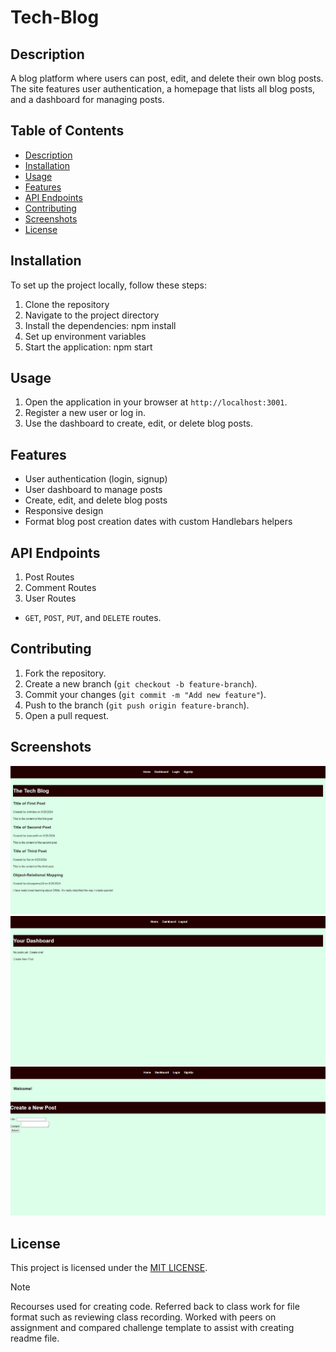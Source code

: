 # Tech-Blog

## Description

A blog platform where users can post, edit, and delete their own blog posts. The site features user authentication, a homepage that lists all blog posts, and a dashboard for managing posts.

## Table of Contents

- [Description](#Description)
- [Installation](#installation)
- [Usage](#usage)
- [Features](#features)
- [API Endpoints](#api-endpoints)
- [Contributing](#contributing)
- [Screenshots](#screenshots)
- [License](#license)

## Installation

To set up the project locally, follow these steps:

1. Clone the repository
2. Navigate to the project directory
3. Install the dependencies: npm install
4. Set up environment variables
5. Start the application: npm start

## Usage

1. Open the application in your browser at `http://localhost:3001`.
2. Register a new user or log in.
3. Use the dashboard to create, edit, or delete blog posts.

## Features

- User authentication (login, signup)
- User dashboard to manage posts
- Create, edit, and delete blog posts
- Responsive design
- Format blog post creation dates with custom Handlebars helpers

## API Endpoints

1. Post Routes
2. Comment Routes
3. User Routes

- `GET`, `POST`, `PUT`, and `DELETE` routes.

## Contributing

1. Fork the repository.
2. Create a new branch (`git checkout -b feature-branch`).
3. Commit your changes (`git commit -m "Add new feature"`).
4. Push to the branch (`git push origin feature-branch`).
5. Open a pull request.

## Screenshots

![alt text](<Images/Screenshot 1.png>)
![alt text](<Images/Screenshot 2.png>)
![alt text](<Images/Screenshot 3.png>)

## License

This project is licensed under the [MIT LICENSE](LICENSE).

> [!NOTE]  
> Recourses used for creating code. Referred back to class work for file format such as reviewing class recording. Worked with peers on assignment and compared challenge template to assist with creating readme file.
